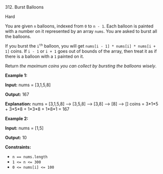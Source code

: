 312\. Burst Balloons

Hard

You are given `n` balloons, indexed from `0` to `n - 1`. Each balloon is painted with a number on it represented by an array `nums`. You are asked to burst all the balloons.

If you burst the <code>i<sup>th</sup></code> balloon, you will get `nums[i - 1] * nums[i] * nums[i + 1]` coins. If `i - 1` or `i + 1` goes out of bounds of the array, then treat it as if there is a balloon with a `1` painted on it.

Return _the maximum coins you can collect by bursting the balloons wisely_.

**Example 1:**

**Input:** nums = [3,1,5,8]

**Output:** 167

**Explanation:** nums = [3,1,5,8] --> [3,5,8] --> [3,8] --> [8] --> [] coins = 3\*1\*5 + 3\*5\*8 + 1\*3\*8 + 1\*8\*1 = 167

**Example 2:**

**Input:** nums = [1,5]

**Output:** 10

**Constraints:**

*   `n == nums.length`
*   `1 <= n <= 300`
*   `0 <= nums[i] <= 100`